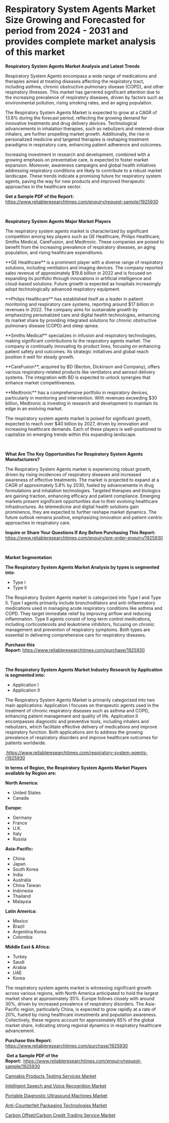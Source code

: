<p><h1>Respiratory System Agents Market Size Growing and Forecasted for period from 2024 - 2031 and provides complete market analysis of this market</h1></p><p><strong>Respiratory System Agents Market Analysis and Latest Trends</strong></p>
<p><p>Respiratory System Agents encompass a wide range of medications and therapies aimed at treating diseases affecting the respiratory tract, including asthma, chronic obstructive pulmonary disease (COPD), and other respiratory illnesses. This market has garnered significant attention due to the increasing prevalence of respiratory diseases, driven by factors such as environmental pollution, rising smoking rates, and an aging population. </p><p>The Respiratory System Agents Market is expected to grow at a CAGR of 13.8% during the forecast period, reflecting the growing demand for innovative treatments and drug delivery devices. Technological advancements in inhalation therapies, such as nebulizers and metered-dose inhalers, are further propelling market growth. Additionally, the rise in personalized medicine and targeted therapies is reshaping treatment paradigms in respiratory care, enhancing patient adherence and outcomes. </p><p>Increasing investment in research and development, combined with a growing emphasis on preventative care, is expected to foster market expansion. Moreover, awareness campaigns and global health initiatives addressing respiratory conditions are likely to contribute to a robust market landscape. These trends indicate a promising future for respiratory system agents, paving the way for new products and improved therapeutic approaches in the healthcare sector.</p></p>
<p><strong>Get a Sample PDF of the Report:&nbsp;</strong> <a href="https://www.reliableresearchtimes.com/enquiry/request-sample/1925930?utm_campaign=1424&utm_medium=2&utm_source=Github&utm_content=ia&utm_term=24102024&utm_id=respiratory-system-agents">https://www.reliableresearchtimes.com/enquiry/request-sample/1925930</a></p>
<p>&nbsp;</p>
<p><strong>Respiratory System Agents Major Market Players</strong></p>
<p><p>The respiratory system agents market is characterized by significant competition among key players such as GE Healthcare, Philips Healthcare, Smiths Medical, CareFusion, and Medtronic. These companies are poised to benefit from the increasing prevalence of respiratory diseases, an aging population, and rising healthcare expenditures.</p><p>**GE Healthcare** is a prominent player with a diverse range of respiratory solutions, including ventilators and imaging devices. The company reported sales revenue of approximately $19.8 billion in 2022 and is focused on expanding its portfolio through innovations in artificial intelligence and cloud-based solutions. Future growth is expected as hospitals increasingly adopt technologically advanced respiratory equipment.</p><p>**Philips Healthcare** has established itself as a leader in patient monitoring and respiratory care systems, reporting around $17 billion in revenues in 2022. The company aims for sustainable growth by emphasizing personalized care and digital health technologies, enhancing its market share by providing integrated solutions for chronic obstructive pulmonary disease (COPD) and sleep apnea.</p><p>**Smiths Medical** specializes in infusion and respiratory technologies, making significant contributions to the respiratory agents market. The company is continually innovating its product lines, focusing on enhancing patient safety and outcomes. Its strategic initiatives and global reach position it well for steady growth.</p><p>**CareFusion**, acquired by BD (Becton, Dickinson and Company), offers various respiratory-related products like ventilators and aerosol delivery systems. The integration with BD is expected to unlock synergies that enhance market competitiveness.</p><p>**Medtronic** has a comprehensive portfolio in respiratory devices, particularly in monitoring and intervention. With revenues exceeding $30 billion, Medtronic is investing in research and development to maintain its edge in an evolving market.</p><p>The respiratory system agents market is poised for significant growth, expected to reach over $40 billion by 2027, driven by innovation and increasing healthcare demands. Each of these players is well-positioned to capitalize on emerging trends within this expanding landscape.</p></p>
<p>&nbsp;</p>
<p><strong>What Are The Key Opportunities For Respiratory System Agents Manufacturers?</strong></p>
<p><p>The Respiratory System Agents market is experiencing robust growth, driven by rising incidences of respiratory diseases and increased awareness of effective treatments. The market is projected to expand at a CAGR of approximately 5.8% by 2030, fueled by advancements in drug formulations and inhalation technologies. Targeted therapies and biologics are gaining traction, enhancing efficacy and patient compliance. Emerging markets present significant opportunities due to their evolving healthcare infrastructures. As telemedicine and digital health solutions gain prominence, they are expected to further reshape market dynamics. The future outlook remains positive, emphasizing innovation and patient-centric approaches in respiratory care.</p></p>
<p><strong>Inquire or Share Your Questions If Any Before Purchasing This Report:</strong> <a href="https://www.reliableresearchtimes.com/enquiry/pre-order-enquiry/1925930?utm_campaign=1424&utm_medium=2&utm_source=Github&utm_content=ia&utm_term=24102024&utm_id=respiratory-system-agents">https://www.reliableresearchtimes.com/enquiry/pre-order-enquiry/1925930</a></p>
<p>&nbsp;</p>
<p><strong>Market Segmentation</strong></p>
<p><strong>The Respiratory System Agents Market Analysis by types is segmented into:</strong></p>
<p><ul><li>Type I</li><li>Type II</li></ul></p>
<p><p>The Respiratory System Agents market is categorized into Type I and Type II. Type I agents primarily include bronchodilators and anti-inflammatory medications used in managing acute respiratory conditions like asthma and COPD. They target immediate relief by improving airflow and reducing inflammation. Type II agents consist of long-term control medications, including corticosteroids and leukotriene inhibitors, focusing on chronic management and prevention of respiratory symptoms. Both types are essential in delivering comprehensive care for respiratory diseases.</p></p>
<p><strong>Purchase this Report:&nbsp;</strong><a href="https://www.reliableresearchtimes.com/purchase/1925930?utm_campaign=1424&utm_medium=2&utm_source=Github&utm_content=ia&utm_term=24102024&utm_id=respiratory-system-agents">https://www.reliableresearchtimes.com/purchase/1925930</a></p>
<p>&nbsp;</p>
<p><strong>The Respiratory System Agents Market Industry Research by Application is segmented into:</strong></p>
<p><ul><li>Application I</li><li>Application II</li></ul></p>
<p><p>The Respiratory System Agents Market is primarily categorized into two main applications: Application I focuses on therapeutic agents used in the treatment of chronic respiratory diseases such as asthma and COPD, enhancing patient management and quality of life. Application II encompasses diagnostic and preventive tools, including inhalers and nebulizers, which facilitate effective delivery of medications and improve respiratory function. Both applications aim to address the growing prevalence of respiratory disorders and improve healthcare outcomes for patients worldwide.</p></p>
<p><a href="https://www.reliableresearchtimes.com/respiratory-system-agents-r1925930?utm_campaign=1424&utm_medium=2&utm_source=Github&utm_content=ia&utm_term=24102024&utm_id=respiratory-system-agents">&nbsp;https://www.reliableresearchtimes.com/respiratory-system-agents-r1925930</a></p>
<p><strong>In terms of Region, the Respiratory System Agents Market Players available by Region are:</strong></p>
<p>
    <p> <strong> North America: </strong>
        <ul>
            <li>United States</li>
            <li>Canada</li>
        </ul>
        </p> 
    <p> <strong> Europe: </strong>
        <ul>
            <li>Germany</li>
            <li>France</li>
            <li>U.K.</li>
            <li>Italy</li>
            <li>Russia</li>
        </ul>
        </p> 
    <p> <strong> Asia-Pacific: </strong>
        <ul>
            <li>China</li>
            <li>Japan</li>
            <li>South Korea</li>
            <li>India</li>
            <li>Australia</li>
            <li>China Taiwan</li>
            <li>Indonesia</li>
            <li>Thailand</li>
            <li>Malaysia</li>
        </ul>
        </p> 
    <p> <strong> Latin America: </strong>
        <ul>
            <li>Mexico</li>
            <li>Brazil</li>
            <li>Argentina Korea</li>
            <li>Colombia</li>
        </ul>
        </p> 
    <p> <strong> Middle East & Africa: </strong>
        <ul>
            <li>Turkey</li>
            <li>Saudi</li>
            <li>Arabia</li>
            <li>UAE</li>
            <li>Korea</li>
        </ul>
    </p>
    </p>
<p><p>The respiratory system agents market is witnessing significant growth across various regions, with North America anticipated to hold the largest market share at approximately 35%. Europe follows closely with around 30%, driven by increased prevalence of respiratory disorders. The Asia-Pacific region, particularly China, is expected to grow rapidly at a rate of 20%, fueled by rising healthcare investments and population awareness. Collectively, these regions account for approximately 85% of the global market share, indicating strong regional dynamics in respiratory healthcare advancement.</p></p>
<p><strong>Purchase this Report: </strong><a href="https://www.reliableresearchtimes.com/purchase/1925930?utm_campaign=1424&utm_medium=2&utm_source=Github&utm_content=ia&utm_term=24102024&utm_id=respiratory-system-agents">https://www.reliableresearchtimes.com/purchase/1925930</a></p>
<p>&nbsp;<strong>Get a Sample PDF of the Report:&nbsp;&nbsp;</strong><a href="https://www.reliableresearchtimes.com/enquiry/request-sample/1925930?utm_campaign=1424&utm_medium=2&utm_source=Github&utm_content=ia&utm_term=24102024&utm_id=respiratory-system-agents">https://www.reliableresearchtimes.com/enquiry/request-sample/1925930</a></p>
<p><strong></strong></p>
<p><p><a href="https://www.linkedin.com/pulse/emerging-trends-cannabis-products-testing-services-market-pvfve?utm_campaign=1424&utm_medium=2&utm_source=Github&utm_content=ia&utm_term=24102024&utm_id=respiratory-system-agents">Cannabis Products Testing Services Market</a></p><p><a href="https://www.linkedin.com/pulse/global-intelligent-speech-voice-recognition-market-analysis-cbdle?utm_campaign=1424&utm_medium=2&utm_source=Github&utm_content=ia&utm_term=24102024&utm_id=respiratory-system-agents">Intelligent Speech and Voice Recognition Market</a></p><p><a href="https://github.com/SamiaHussain82/Market-Research-Report-List-1/blob/main/portable-diagnostic-ultrasound-machines-market.md?utm_campaign=1424&utm_medium=2&utm_source=Github&utm_content=ia&utm_term=24102024&utm_id=respiratory-system-agents">Portable Diagnostic Ultrasound Machines Market</a></p><p><a href="https://www.linkedin.com/pulse/anti-counterfeit-packaging-technologies-market-revolution-xhuue?utm_campaign=1424&utm_medium=2&utm_source=Github&utm_content=ia&utm_term=24102024&utm_id=respiratory-system-agents">Anti-Counterfeit Packaging Technologies Market</a></p><p><a href="https://www.linkedin.com/pulse/in-depth-analysis-global-carbon-offsetcarbon-credit-trading-7bane?utm_campaign=1424&utm_medium=2&utm_source=Github&utm_content=ia&utm_term=24102024&utm_id=respiratory-system-agents">Carbon Offset/Carbon Credit Trading Service Market</a></p></p>